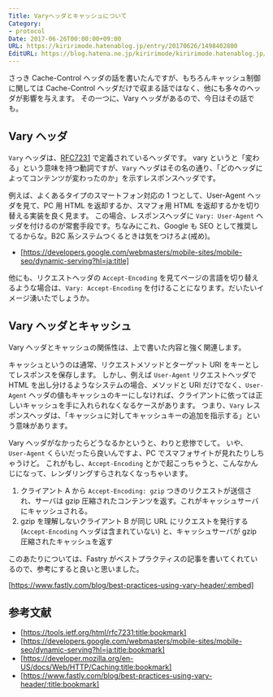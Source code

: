 ```yaml
---
Title: Varyヘッダとキャッシュについて
Category:
- protocol
Date: 2017-06-26T00:00:00+09:00
URL: https://kiririmode.hatenablog.jp/entry/20170626/1498402800
EditURL: https://blog.hatena.ne.jp/kiririmode/kiririmode.hatenablog.jp/atom/entry/8599973812273990782
---
```


さっき Cache-Control ヘッダの話を書いたんですが、もちろんキャッシュ制御に関しては Cache-Control ヘッダだけで収まる話ではなく、他にも多々のヘッダが影響を与えます。
その一つに、Vary ヘッダがあるので、今日はその話でも。

## Vary ヘッダ

`Vary` ヘッダは、[RFC7231](https://tools.ietf.org/html/rfc7231#section-7.1.4) で定義されているヘッダです。
vary というと「変わる」という意味を持つ動詞ですが、`Vary` ヘッダはその名の通り、「どのヘッダによってコンテンツが変わったのか」を示すレスポンスヘッダです。

例えば、よくあるタイプのスマートフォン対応の 1 つとして、User-Agent ヘッダを見て、PC 用 HTML を返却するか、スマフォ用 HTML を返却するかを切り替える実装を良く見ます。
この場合、レスポンスヘッダに `Vary: User-Agent` ヘッダを付けるのが常套手段です。ちなみにこれ、Google も SEO として推奨してるからな。B2C 系システムつくるときは気をつけろよ(戒め)。

- [https://developers.google.com/webmasters/mobile-sites/mobile-seo/dynamic-serving?hl=ja:title]

他にも、リクエストヘッダの `Accept-Encoding` を見てページの言語を切り替えるような場合は、`Vary: Accept-Encoding` を付けることになります。だいたいイメージ湧いたでしょうか。


## Vary ヘッダとキャッシュ

Vary ヘッダとキャッシュの関係性は、上で書いた内容と強く関連します。

キャッシュというのは通常、リクエストメソッドとターゲット URI をキーとしてレスポンスを保存します。
しかし、例えば `User-Agent` リクエストヘッダで HTML を出し分けるようなシステムの場合、メソッドと URI だけでなく、`User-Agent` ヘッダの値もキャッシュのキーにしなければ、クライアントに依っては正しいキャッシュを手に入れられなくなるケースがあります。
つまり、`Vary` レスポンスヘッダは、「キャッシュに対してキャッシュキーの追加を指示する」という意味があります。



Vary ヘッダがなかったらどうなるかというと、わりと悲惨でして。
いや、`User-Agent` くらいだったら良いんですよ、PC でスマフォサイトが見れたりしちゃうけど。
これがもし、`Accept-Encoding` とかで起こっちゃうと、こんなかんじになって、レンダリングすらされなくなっちゃいます。

1. クライアント A から `Accept-Encoding: gzip` つきのリクエストが送信され、サーバは gzip 圧縮されたコンテンツを返す。これがキャッシュサーバにキャッシュされる。
2. gzip を理解しないクライアント B が同じ URL にリクエストを発行する (`Accept-Encoding` ヘッダは含まれていない) と、キャッシュサーバが gzip 圧縮されたキャッシュを返す

このあたりについては、Fastry がベストプラクティスの記事を書いてくれているので、参考にすると良いと思いました。

[https://www.fastly.com/blog/best-practices-using-vary-header/:embed]

## 参考文献

- [https://tools.ietf.org/html/rfc7231:title:bookmark]
- [https://developers.google.com/webmasters/mobile-sites/mobile-seo/dynamic-serving?hl=ja:title:bookmark]
- [https://developer.mozilla.org/en-US/docs/Web/HTTP/Caching:title:bookmark]
- [https://www.fastly.com/blog/best-practices-using-vary-header/:title:bookmark]
